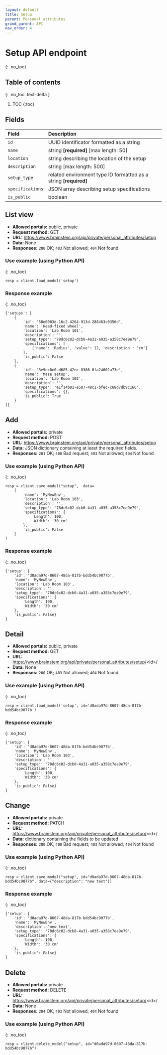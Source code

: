```yaml
---
layout: default
title: Setup
parent: Personal attributes
grand_parent: API
nav_order: 4
---
```


# Setup API endpoint
{: .no_toc}

## Table of contents
{: .no_toc .text-delta }

1. TOC
{:toc}


## Fields

| Field        | Description  |
|:-------------|:-------------|
| `id` | UUID identificator formatted as a string |
| `name` | string **[required]** [max length: 50] |
| `location` | string describing the location of the setup |
| `description` | string [max length: 500]|
| `setup_type` | related environment type ID formatted as a string **[required]** |
| `specifications` | JSON array describing setup specifications |
| `is_public` | boolean |


## List view
- **Allowed portals:** public, private
- **Request method:** GET
- **URL:** https://www.brainstem.org/api/private/personal_attributes/setup
- **Data:** None
- **Responses:** `200` OK; `403` Not allowed; `404` Not found

### Use example (using Python API)
{: .no_toc}

```
resp = client.load_model('setup')
```

### Response example
{: .no_toc}

```
{'setups': [
    {
        'id': '58e0003d-16c2-4264-913d-288463c0356d',
        'name': 'Head-fixed wheel',
        'location': 'Lab Room 101',
        'description': '',
        'setup_type': '78dc6c02-dcb0-4a31-a035-a358c7ee9e79',
        'specifications': [
            {'name': 'Radius', 'value': 12, 'description': 'cm'}
        ],
        'is_public': False
    },
    {
        'id': '3e9ec0e0-d685-42ec-8386-0fa24602a73e',
        'name': 'Maze setup',
        'location': 'Lab Room 102',
        'description': '',
        'setup_type': 'e1f14b91-e507-48c1-bfec-c68d7db9c166',
        'specifications': {},
        'is_public': True
    }
]}

```


## Add
- **Allowed portals:** private
- **Request method:** POST
- **URL:** https://www.brainstem.org/api/private/personal_attributes/setup
- **Data:** JSON dictionary containing at least the required fields.
- **Responses:** `201` OK; `400` Bad request; `403` Not allowed; `404` Not found


### Use example (using Python API)
{: .no_toc}

```
resp = client.save_model("setup",  data=
    {
        'name': 'MyNewEnv',
        'location': 'Lab Room 103',
        'description': '',
        'setup_type': '78dc6c02-dcb0-4a31-a035-a358c7ee9e79',
        'specifications': {
            'Length': 100,
            'Width': '30 cm'
        },
        'is_public': False
    }
)
```

### Response example
{: .no_toc}

```
{'setup': {
    'id': 'd0ada97d-8607-48da-817b-bdd54bc9077b',
    'name': 'MyNewEnv',
    'location': 'Lab Room 103',
    'description': '',
    'setup_type': '78dc6c02-dcb0-4a31-a035-a358c7ee9e79',
    'specifications': {
        'Length': 100,
        'Width': '30 cm'
    },
    'is_public': False}
}
```



## Detail
- **Allowed portals:** public, private
- **Request method:** GET
- **URL:** https://www.brainstem.org/api/private/personal_attributes/setup/<id\>/
- **Data:** None
- **Responses:** `200` OK; `403` Not allowed; `404` Not found

### Use example (using Python API)
{: .no_toc}

```
resp = client.load_model('setup', id='d0ada97d-8607-48da-817b-bdd54bc9077b')
```

### Response example
{: .no_toc}

```
{'setup': {
    'id': 'd0ada97d-8607-48da-817b-bdd54bc9077b',
    'name': 'MyNewEnv',
    'location': 'Lab Room 103',
    'description': '',
    'setup_type': '78dc6c02-dcb0-4a31-a035-a358c7ee9e79',
    'specifications': {
        'Length': 100,
        'Width': '30 cm'
    },
    'is_public': False}
}
```


## Change
- **Allowed portals:** private
- **Request method:** PATCH
- **URL:** https://www.brainstem.org/api/private/personal_attributes/setup/<id\>/
- **Data:** dictionary containing the fields to be updated
- **Responses:** `200` OK; `400` Bad request; `403` Not allowed; `404` Not found


### Use example (using Python API)
{: .no_toc}

```
resp = client.save_model("setup", id="d0ada97d-8607-48da-817b-bdd54bc9077b", data={"description": "new text"})
```

### Response example
{: .no_toc}

```
{'setup': {
    'id': 'd0ada97d-8607-48da-817b-bdd54bc9077b',
    'name': 'MyNewEnv',
    'description': 'new text',
    'setup_type': '78dc6c02-dcb0-4a31-a035-a358c7ee9e79',
    'specifications': {
        'Length': 100,
        'Width': '30 cm'
    },
    'is_public': False}
}
```


## Delete
- **Allowed portals:** private
- **Request method:** DELETE
- **URL:** https://www.brainstem.org/api/private/personal_attributes/setup/<id\>/
- **Data:** None
- **Responses:** `204` OK; `403` Not allowed; `404` Not found


### Use example (using Python API)
{: .no_toc}

```
resp = client.delete_model("setup", id="d0ada97d-8607-48da-817b-bdd54bc9077b")
``` 